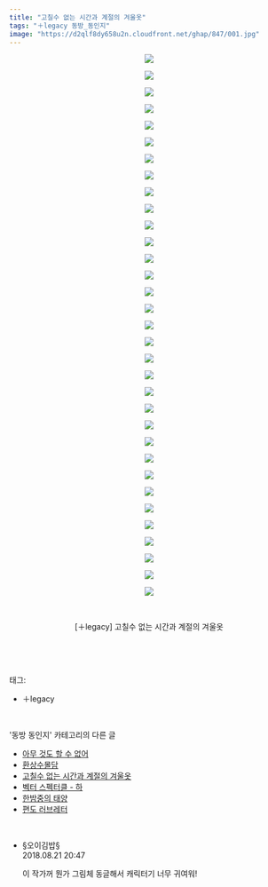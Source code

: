 ```yaml
---
title: "고칠수 없는 시간과 계절의 겨울옷"
tags: "＋legacy 동방_동인지"
image: "https://d2qlf8dy658u2n.cloudfront.net/ghap/847/001.jpg"
---
```

<div class="article">
<p style="text-align: center; clear: none; float: none;"><img src="{{ site.imgserver12 }}/ghap/847/001.jpg"/></p>
<p style="text-align: center; clear: none; float: none;"><img src="{{ site.imgserver12 }}/ghap/847/002.jpg"/></p>
<p style="text-align: center; clear: none; float: none;"><img src="{{ site.imgserver12 }}/ghap/847/003.jpg"/></p>
<p style="text-align: center; clear: none; float: none;"><img src="{{ site.imgserver12 }}/ghap/847/004.jpg"/></p>
<p style="text-align: center; clear: none; float: none;"><img src="{{ site.imgserver12 }}/ghap/847/005.jpg"/></p>
<p style="text-align: center; clear: none; float: none;"><img src="{{ site.imgserver12 }}/ghap/847/006.jpg"/></p>
<p style="text-align: center; clear: none; float: none;"><img src="{{ site.imgserver12 }}/ghap/847/007.jpg"/></p>
<p style="text-align: center; clear: none; float: none;"><img src="{{ site.imgserver12 }}/ghap/847/008.jpg"/></p>
<p style="text-align: center; clear: none; float: none;"><img src="{{ site.imgserver12 }}/ghap/847/009.jpg"/></p>
<p style="text-align: center; clear: none; float: none;"><img src="{{ site.imgserver12 }}/ghap/847/010.jpg"/></p>
<p style="text-align: center; clear: none; float: none;"><img src="{{ site.imgserver12 }}/ghap/847/011.jpg"/></p>
<p style="text-align: center; clear: none; float: none;"><img src="{{ site.imgserver12 }}/ghap/847/012.jpg"/></p>
<p style="text-align: center; clear: none; float: none;"><img src="{{ site.imgserver12 }}/ghap/847/013.jpg"/></p>
<p style="text-align: center; clear: none; float: none;"><img src="{{ site.imgserver12 }}/ghap/847/014.jpg"/></p>
<p style="text-align: center; clear: none; float: none;"><img src="{{ site.imgserver12 }}/ghap/847/015.jpg"/></p>
<p style="text-align: center; clear: none; float: none;"><img src="{{ site.imgserver12 }}/ghap/847/016.jpg"/></p>
<p style="text-align: center; clear: none; float: none;"><img src="{{ site.imgserver12 }}/ghap/847/017.jpg"/></p>
<p style="text-align: center; clear: none; float: none;"><img src="{{ site.imgserver12 }}/ghap/847/018.jpg"/></p>
<p style="text-align: center; clear: none; float: none;"><img src="{{ site.imgserver12 }}/ghap/847/019.jpg"/></p>
<p style="text-align: center; clear: none; float: none;"><img src="{{ site.imgserver12 }}/ghap/847/020.jpg"/></p>
<p style="text-align: center; clear: none; float: none;"><img src="{{ site.imgserver12 }}/ghap/847/021.jpg"/></p>
<p style="text-align: center; clear: none; float: none;"><img src="{{ site.imgserver12 }}/ghap/847/022.jpg"/></p>
<p style="text-align: center; clear: none; float: none;"><img src="{{ site.imgserver12 }}/ghap/847/023.jpg"/></p>
<p style="text-align: center; clear: none; float: none;"><img src="{{ site.imgserver12 }}/ghap/847/024.jpg"/></p>
<p style="text-align: center; clear: none; float: none;"><img src="{{ site.imgserver12 }}/ghap/847/025.jpg"/></p>
<p style="text-align: center; clear: none; float: none;"><img src="{{ site.imgserver12 }}/ghap/847/026.jpg"/></p>
<p style="text-align: center; clear: none; float: none;"><img src="{{ site.imgserver12 }}/ghap/847/027.jpg"/></p>
<p style="text-align: center; clear: none; float: none;"><img src="{{ site.imgserver12 }}/ghap/847/028.jpg"/></p>
<p style="text-align: center; clear: none; float: none;"><img src="{{ site.imgserver12 }}/ghap/847/029.jpg"/></p>
<p style="text-align: center; clear: none; float: none;"><img src="{{ site.imgserver12 }}/ghap/847/030.jpg"/></p>
<p style="text-align: center; clear: none; float: none;"><img src="{{ site.imgserver12 }}/ghap/847/031.jpg"/></p>
<p style="text-align: center; clear: none; float: none;"><img src="{{ site.imgserver12 }}/ghap/847/032.jpg"/></p>
<p style="text-align: center; clear: none; float: none;"><img src="{{ site.imgserver12 }}/ghap/847/033.jpg"/></p>
<p style="text-align: center; clear: none; float: none;"><br/></p>
<p style="text-align: center; clear: none; float: none;">[＋legacy] 고칠수 없는 시간과 계절의 겨울옷</p>
<p><br/></p>
</div><br/>
<div class="tagTrail">
<p>태그: </p>
<ul>
<li>＋legacy</li>
</ul>
</div><br/>
<div class="another">
<p>'동방 동인지' 카테고리의 다른 글</p>
<ul>
<li><a href="/ghap_850">아무 것도 할 수 없어</a></li>
<li><a href="/ghap_848">환상수몰담</a></li>
<li><a href="/ghap_847">고칠수 없는 시간과 계절의 겨울옷</a></li>
<li><a href="/ghap_846">벡터 스펙터클 - 하</a></li>
<li><a href="/ghap_845">한밤중의 태양</a></li>
<li><a href="/ghap_844">편도 러브레터</a></li>
</ul>
</div><br/>
<div class="cb_module cb_fluid">
<div class="cb_wrt cb_profile">
<div class="comment">
<ul>
<li class="cb_thumb_off" id="comment15314124">
<div class="cb_comment_area">
<div class="cb_info_area">
<div class="cb_section">
<span class="cb_nick_name">§오이김밥§</span>
</div>
<div class="cb_section">
<span class="cb_date">2018.08.21 20:47 </span>
</div>
</div>
<div class="cb_dsc_comment">
<p class="cb_dsc">
											이 작가꺼 뭔가 그림체 동글해서 캐릭터기 너무 귀여워!
										</p>
</div>
</div></li>
</ul>
</div>
</div><!-- commentList close -->
</div><br/>
